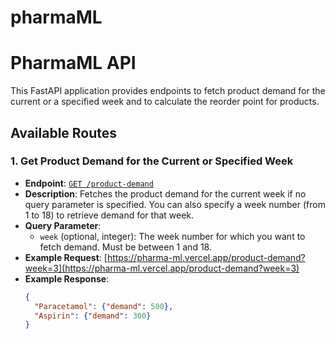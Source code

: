 # pharmaML

# PharmaML API

This FastAPI application provides endpoints to fetch product demand for the current or a specified week and to calculate the reorder point for products.

## Available Routes

### 1. Get Product Demand for the Current or Specified Week
- **Endpoint**: [`GET /product-demand`](https://pharma-ml.vercel.app/product-demand)
- **Description**: Fetches the product demand for the current week if no query parameter is specified. You can also specify a week number (from 1 to 18) to retrieve demand for that week.
- **Query Parameter**:
  - `week` (optional, integer): The week number for which you want to fetch demand. Must be between 1 and 18.
- **Example Request**: [https://pharma-ml.vercel.app/product-demand?week=3](https://pharma-ml.vercel.app/product-demand?week=3)
- **Example Response**:
  ```json
  {
    "Paracetamol": {"demand": 500},
    "Aspirin": {"demand": 300}
  }
